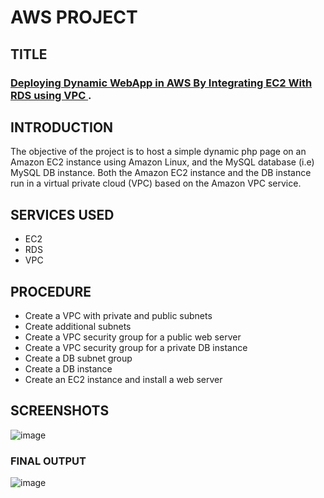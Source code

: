 # AWS PROJECT
## TITLE
### [Deploying Dynamic WebApp in AWS By Integrating EC2 With RDS using VPC ]().


## INTRODUCTION
The objective of the project is to host a simple dynamic php page on an Amazon EC2 instance using Amazon Linux, and the MySQL database (i.e) MySQL DB instance. Both the Amazon EC2 instance and the DB instance run in a virtual private cloud (VPC) based on the Amazon VPC service.


## SERVICES USED
- EC2 
- RDS 
- VPC 


## PROCEDURE
- Create a VPC with private and public subnets
- Create additional subnets
- Create a VPC security group for a public web server
- Create a VPC security group for a private DB instance
- Create a DB subnet group
- Create a DB instance
- Create an EC2 instance and install a web server


## SCREENSHOTS
![image](https://user-images.githubusercontent.com/63550437/114916681-b82e3c00-9e42-11eb-8e3d-518f150bc334.png)

### FINAL OUTPUT
![image](https://user-images.githubusercontent.com/63550437/114917063-2a068580-9e43-11eb-922b-df04ff1b8ed5.png)

